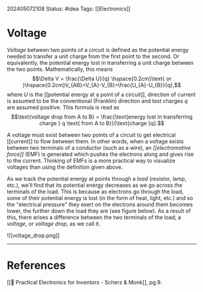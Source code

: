 202405072108
Status: #idea
Tags: [[Electronics]]

# Voltage

*Voltage* between two points of a circuit is defined as the potential energy needed to transfer a unit charge from the first point to the second. Or equivalently, the potential energy lost in transferring a unit charge between the two points. Mathematically, this means
$$\Delta V = \frac{\Delta U}{q} \hspace{0.2cm}\text{ or }\hspace{0.2cm}V_{AB}=V_{A}-V_{B}=\frac{U_{A}-U_{B}}{q},$$
where $U$ is the [[potential energy at a point of a circuit]], direction of current is assumed to be the conventional (Franklin) direction and test charges $q$ are assumed positive. This formula is read as
$$\text{voltage drop from A to B} = \frac{\text{energy lost in transferring charge } q \text{ from A to B}}{\text{charge }q}.$$

A voltage must exist between two points of a circuit to get electrical [[current]] to flow between them. In other words, when a voltage exists between two terminals of a conductor (such as a wire), an *[[electromotive force]]* (EMF) is generated which pushes the electrons along and gives rise to the current. Thinking of EMFs is a more practical way to visualize voltages than using the definition given above.

As we track the potential energy at points through a *load* (resistor, lamp, etc.), we'll find that its potential energy decreases as we go across the terminals of the load. This is because as electrons go through the load, some of their potential energy is lost (in the form of heat, light, etc.) and so the "electrical pressure" they exert on the electrons around them becomes lower, the further down the load they are (see figure below). As a result of this, there arises a difference between the two terminals of the load; a *voltage*, or *voltage drop*, as we call it. 


![[voltage_drop.png]]

___
# References
[[📕 Practical Electronics for Inventors - Scherz & Monk]], pg.9.
